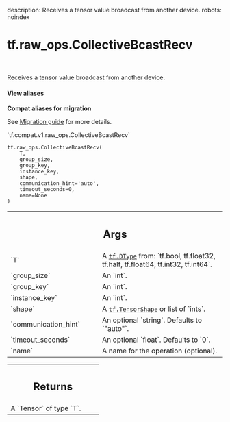 description: Receives a tensor value broadcast from another device.
robots: noindex

# tf.raw_ops.CollectiveBcastRecv

<!-- Insert buttons and diff -->

<table class="tfo-notebook-buttons tfo-api nocontent" align="left">

</table>



Receives a tensor value broadcast from another device.


<section class="expandable">
  <h4 class="showalways">View aliases</h4>
  <p>
<b>Compat aliases for migration</b>
<p>See
<a href="https://www.tensorflow.org/guide/migrate">Migration guide</a> for
more details.</p>
<p>`tf.compat.v1.raw_ops.CollectiveBcastRecv`</p>
</p>
</section>

<pre class="devsite-click-to-copy prettyprint lang-py tfo-signature-link">
<code>tf.raw_ops.CollectiveBcastRecv(
    T,
    group_size,
    group_key,
    instance_key,
    shape,
    communication_hint=&#x27;auto&#x27;,
    timeout_seconds=0,
    name=None
)
</code></pre>



<!-- Placeholder for "Used in" -->


<!-- Tabular view -->
 <table class="responsive fixed orange">
<colgroup><col width="214px"><col></colgroup>
<tr><th colspan="2"><h2 class="add-link">Args</h2></th></tr>

<tr>
<td>
`T`<a id="T"></a>
</td>
<td>
A <a href="../../tf/dtypes/DType.md"><code>tf.DType</code></a> from: `tf.bool, tf.float32, tf.half, tf.float64, tf.int32, tf.int64`.
</td>
</tr><tr>
<td>
`group_size`<a id="group_size"></a>
</td>
<td>
An `int`.
</td>
</tr><tr>
<td>
`group_key`<a id="group_key"></a>
</td>
<td>
An `int`.
</td>
</tr><tr>
<td>
`instance_key`<a id="instance_key"></a>
</td>
<td>
An `int`.
</td>
</tr><tr>
<td>
`shape`<a id="shape"></a>
</td>
<td>
A <a href="../../tf/TensorShape.md"><code>tf.TensorShape</code></a> or list of `ints`.
</td>
</tr><tr>
<td>
`communication_hint`<a id="communication_hint"></a>
</td>
<td>
An optional `string`. Defaults to `"auto"`.
</td>
</tr><tr>
<td>
`timeout_seconds`<a id="timeout_seconds"></a>
</td>
<td>
An optional `float`. Defaults to `0`.
</td>
</tr><tr>
<td>
`name`<a id="name"></a>
</td>
<td>
A name for the operation (optional).
</td>
</tr>
</table>



<!-- Tabular view -->
 <table class="responsive fixed orange">
<colgroup><col width="214px"><col></colgroup>
<tr><th colspan="2"><h2 class="add-link">Returns</h2></th></tr>
<tr class="alt">
<td colspan="2">
A `Tensor` of type `T`.
</td>
</tr>

</table>

